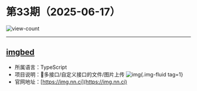 # 第33期（2025-06-17）

![view-count](https://count.getloli.com/@xiaoxuan6-weekly-20250617)

---
## [imgbed](https://github.com/Xhofe/imgbed)
- 所属语言：TypeScript
- 项目说明：📒多接口/自定义接口的文件/图片上传
![img](https://mirror.ghproxy.com/https://raw.githubusercontent.com/xiaoxuan6/weekly/main/docs/static/images/2025-06-17/1750125761.png){.img-fluid tag=1}
- 官网地址：[https://img.nn.ci](https://img.nn.ci)

